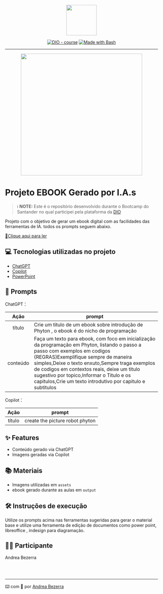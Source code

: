 <p align="center">
    <img width="100" src=".github/assets/banner.png">
</p>


<p align="center">
<a href="https://dio.me/"><img src="https://img.shields.io/badge/DIO-Course-28DA77?logo=youtube" alt="DIO - course"></a>
<a href="https://www.gnu.org/software/bash/" title="Go to Bash homepage"><img src="https://img.shields.io/badge/Prompt-Project-blue?logo=gnu-bash&amp;logoColor=white" alt="Made with Bash"></a></p>

-------


<p align="center">
<img 
    src="./assets/cover.png"
    width="400"  
/>
</p>

# Projeto EBOOK Gerado por I.A.s


 > ℹ️ **NOTE:** Este é o repositório desenvolvido durante o Bootcamp do Santander no qual participei pela plataforma da [DIO](https://dio.me)

Projeto com o objetivo de gerar um ebook digital com as facilidades das ferramentas de IA. todos os prompts
seguem abaixo.

<a href=" https://github.com/Andreacbsilva/prompts-recipe-to-create-a-ebook/blob/feat/community/Andreacbsilva/output/ebook%20-%20Introdu%C3%A7%C3%A3o%20ao%20Phyton%20output.pdf" title="View PDF now"> 📕Clique aqui para ler</a>

## 💻 Tecnologias utilizadas no projeto

- [ChatGPT](https://chat.openai.com/) 
- [Copilot](https://copilot.microsoft.com/?FORM=undexpand&)
- [PowerPoint](https://www.microsoft.com/en/microsoft-365/powerpoint)

## 🧠 Prompts


ChatGPT：

|   Ação   | prompt                                                                                                                                                                                                                                                                         |
| :------: | ------------------------------------------------------------------------------------------------------------------------------------------------------------------------------------------------------------------------------------------------------------------------------ |
|  título  | Crie um titulo de um ebook  sobre introdução de Phyton , o ebook é do nicho de programação                                  |
| conteúdo |Faça um texto para ebook, com foco em inicialização da programação  em Phyton, listando  o passo a passo com exemplos em codigos {REGRAS}Exemplifique sempre de maneira simples,Deixe o texto enxuto,Sempre traga exemplos de codigos em contextos reais, deixe um titulo sugestivo por topico,Informar o Titulo e os capitulos,Crie um texto introdutivo por capitulo e subtitulos |


Copilot：

|  Ação  | prompt                                                                                 |
| :----: | -------------------------------------------------------------------------------------- |
| título |create the picture robot phyton  |

## ✨ Features

- Conteúdo gerado via ChatGPT
- Imagens geradas via Copilot

## 📚 Materiais

- Imagens utilizadas em `assets`
- ebook gerado durante as aulas em `output`

## 🛠️ Instruções de execução

Utilize os prompts acima nas ferramentas sugeridas para gerar o material base e utilize uma ferramenta de edição de documentos como power point, libreoffice , indesign para diagramação.

## 👨‍💻 Participante
<p> Andrea Bezerra
</p>
<br/><br/>
<p>

---

⌨️ com 💜 por [Andrea Bezerra](https://github.com/Andreacbsilva)
